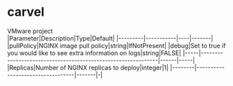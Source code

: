 # carvel
VMware project  
|Parameter|Description|Type|Default|
|---------|-----------|----|-------|
|pullPolicy|NGINX image pull policy|string|IfNotPresent|
|debug|Set to true if you would like to see extra information on logs|string|FALSE|
|-----|--------------------------------------------------------------|------|-----|
|Replicas|Number of NGINX replicas to deploy|integer|1|
|--------|----------------------------------|-------|-|
